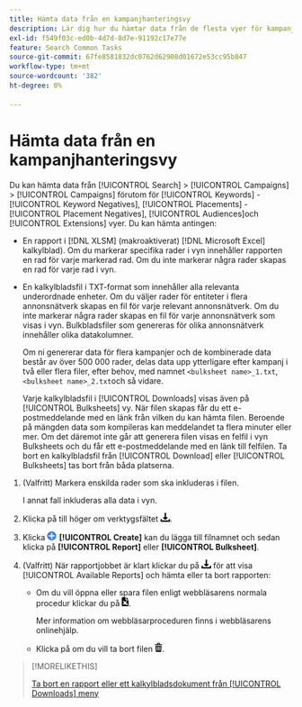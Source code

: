 ```yaml
---
title: Hämta data från en kampanjhanteringsvy
description: Lär dig hur du hämtar data från de flesta vyer för kampanjhantering.
exl-id: f549f03c-ed0b-4d7d-8d7e-91192c17e77e
feature: Search Common Tasks
source-git-commit: 67fe8581832dc0762d62908d01672e53cc95b847
workflow-type: tm+mt
source-wordcount: '382'
ht-degree: 0%

---
```


# Hämta data från en kampanjhanteringsvy

Du kan hämta data från [!UICONTROL Search] > [!UICONTROL Campaigns] > [!UICONTROL Campaigns] förutom för [!UICONTROL Keywords] - [!UICONTROL Keyword Negatives], [!UICONTROL Placements] - [!UICONTROL Placement Negatives], [!UICONTROL Audiences]och [!UICONTROL Extensions] vyer. Du kan hämta antingen:

* En rapport i [!DNL XLSM] (makroaktiverat) [!DNL Microsoft Excel] kalkylblad). Om du markerar specifika rader i vyn innehåller rapporten en rad för varje markerad rad. Om du inte markerar några rader skapas en rad för varje rad i vyn.

* En kalkylbladsfil i TXT-format som innehåller alla relevanta underordnade enheter. Om du väljer rader för entiteter i flera annonsnätverk skapas en fil för varje relevant annonsnätverk. Om du inte markerar några rader skapas en fil för varje annonsnätverk som visas i vyn. Bulkbladsfiler som genereras för olika annonsnätverk innehåller olika datakolumner.

  Om ni genererar data för flera kampanjer och de kombinerade data består av över 500 000 rader, delas data upp ytterligare efter kampanj i två eller flera filer, efter behov, med namnet `<bulksheet name>_1.txt`, `<bulksheet name>_2.txt`och så vidare.

  Varje kalkylbladsfil i [!UICONTROL Downloads] visas även på [!UICONTROL Bulksheets] vy. När filen skapas får du ett e-postmeddelande med en länk från vilken du kan hämta filen. Beroende på mängden data som kompileras kan meddelandet ta flera minuter eller mer. Om det däremot inte går att generera filen visas en felfil i vyn Bulksheets och du får ett e-postmeddelande med en länk till felfilen. Ta bort en kalkylbladsfil från [!UICONTROL Download] eller [!UICONTROL Bulksheets] tas bort från båda platserna.

1. (Valfritt) Markera enskilda rader som ska inkluderas i filen.

   I annat fall inkluderas alla data i vyn.

1. Klicka på till höger om verktygsfältet ![Ladda ned rapport](/help/search-social-commerce/assets/download.png "Ladda ned rapport").

1. Klicka ![Skapa](/help/search-social-commerce/assets/add.png "Skapa") **[!UICONTROL Create]** kan du lägga till filnamnet och sedan klicka på **[!UICONTROL Report]** eller **[!UICONTROL Bulksheet]**.

1. (Valfritt) När rapportjobbet är klart klickar du på ![Ladda ned rapport](/help/search-social-commerce/assets/download.png "Ladda ned rapport") för att visa [!UICONTROL Available Reports] och hämta eller ta bort rapporten:

   * Om du vill öppna eller spara filen enligt webbläsarens normala procedur klickar du på ![Ladda ned kalkylblad](/help/search-social-commerce/assets/download-spreadsheet.png "Ladda ned kalkylblad").

     Mer information om webbläsarproceduren finns i webbläsarens onlinehjälp.

   * Klicka på om du vill ta bort filen ![Ta bort](/help/search-social-commerce/assets/delete.png "Ta bort").

>[!MORELIKETHIS]
>
>[Ta bort en rapport eller ett kalkylbladsdokument från [!UICONTROL Downloads] meny](/help/search-social-commerce/common-tasks/navigation-editing-selection/download-delete-data.md)
